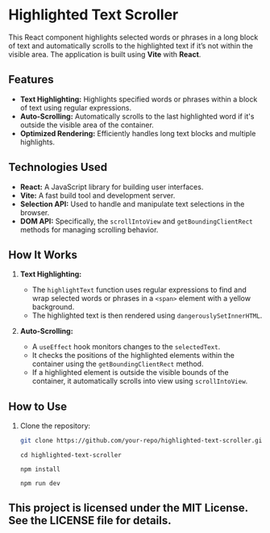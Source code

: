 # Highlighted Text Scroller

This React component highlights selected words or phrases in a long block of text and automatically scrolls to the highlighted text if it’s not within the visible area. The application is built using **Vite** with **React**.

## Features

- **Text Highlighting:** Highlights specified words or phrases within a block of text using regular expressions.
- **Auto-Scrolling:** Automatically scrolls to the last highlighted word if it's outside the visible area of the container.
- **Optimized Rendering:** Efficiently handles long text blocks and multiple highlights.

## Technologies Used

- **React:** A JavaScript library for building user interfaces.
- **Vite:** A fast build tool and development server.
- **Selection API:** Used to handle and manipulate text selections in the browser.
- **DOM API:** Specifically, the `scrollIntoView` and `getBoundingClientRect` methods for managing scrolling behavior.

## How It Works

1. **Text Highlighting:**

   - The `highlightText` function uses regular expressions to find and wrap selected words or phrases in a `<span>` element with a yellow background.
   - The highlighted text is then rendered using `dangerouslySetInnerHTML`.

2. **Auto-Scrolling:**

   - A `useEffect` hook monitors changes to the `selectedText`.
   - It checks the positions of the highlighted elements within the container using the `getBoundingClientRect` method.
   - If a highlighted element is outside the visible bounds of the container, it automatically scrolls into view using `scrollIntoView`.

## How to Use

1. Clone the repository:
   ```bash
   git clone https://github.com/your-repo/highlighted-text-scroller.git
    ```

    ```
    cd highlighted-text-scroller
    ```
    ```
    npm install
    ```
    ```
    npm run dev
    ```

## This project is licensed under the MIT License. See the LICENSE file for details.